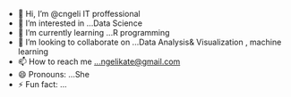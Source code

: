 - 👋 Hi, I’m @cngeli IT proffessional
- 👀 I’m interested in ...Data Science
- 🌱 I’m currently learning ...R programming
- 💞️ I’m looking to collaborate on ...Data Analysis& Visualization , machine learning
- 📫 How to reach me ...ngelikate@gmail.com
- 😄 Pronouns: ...She
- ⚡ Fun fact: ...

<!---
cngeli/cngeli is a ✨ special ✨ repository because its `README.md` (this file) appears on your GitHub profile.
You can click the Preview link to take a look at your changes.
--->
